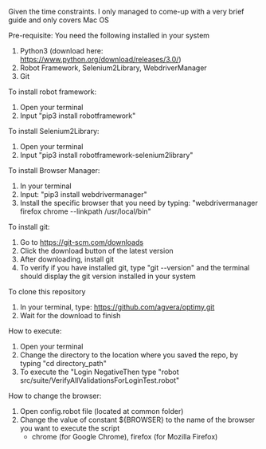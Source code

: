 Given the time constraints. I only managed to come-up with a very brief guide and only covers Mac OS 

Pre-requisite: You need the following installed in your system
1. Python3 (download here: https://www.python.org/download/releases/3.0/)
2. Robot Framework, Selenium2Library, WebdriverManager
3. Git

To install robot framework: 
1. Open your terminal
2. Input "pip3 install robotframework"

To install Selenium2Library:
1. Open your terminal
2. Input "pip3 install robotframework-selenium2library"

To install Browser Manager:
1. In your terminal
2. Input: "pip3 install webdrivermanager"
3. Install the specific browser that you need by typing: "webdrivermanager firefox chrome --linkpath /usr/local/bin"

To install git:
1. Go to https://git-scm.com/downloads
2. Click the download button of the latest version
3. After downloading, install git
4. To verify if you have installed git, type "git --version" and the terminal should display the git version installed in your system

To clone this repository
1. In your terminal, type: https://github.com/agvera/optimy.git
2. Wait for the download to finish

How to execute:
1. Open your terminal
2. Change the directory to the location where you saved the repo, by typing "cd directory_path"
3. To execute the "Login NegativeThen type "robot src/suite/VerifyAllValidationsForLoginTest.robot"

How to change the browser:
1. Open config.robot file (located at common folder)
2. Change the value of constant ${BROWSER} to the name of the browser you want to execute the script
   - chrome (for Google Chrome), firefox (for Mozilla Firefox)
